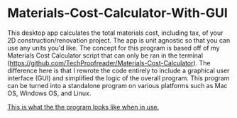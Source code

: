 # Materials-Cost-Calculator-With-GUI
This desktop app calculates the total materials cost, including tax, of your 2D construction/renovation project. The app is unit agnostic so that you can use any units you'd like. The concept for this program is based off of my Materials Cost Calculator script that can only be ran in the terminal (https://github.com/TechProofreader/Materials-Cost-Calculator). The difference here is that I rewrote the code entirely to include a graphical user interface (GUI) and simplified the logic of the overall program. This program can be turned into a standalone program on various platforms such as Mac OS, Windows OS, and Linux.

[This is what the the program looks like when in use.](MaterialsCostCalculatorMain.png)
